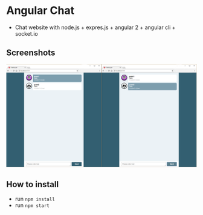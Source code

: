 # Angular Chat
* Chat website with node.js + expres.js + angular 2 + angular cli + socket.io

## Screenshots
![screenshots](https://raw.githubusercontent.com/LiorRabinovich/angular-chat/master/screenshots/1.png)

## How to install
* run `npm install`
* run `npm start`